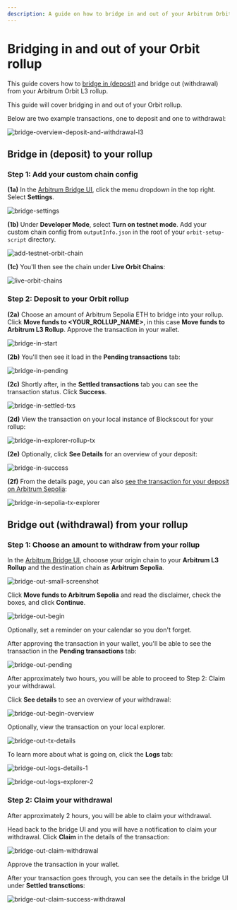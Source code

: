 ```yaml
---
description: A guide on how to bridge in and out of your Arbitrum Orbit rollup.
---
```


# Bridging in and out of your Orbit rollup

This guide covers how to [bridge in (deposit)](#bridge-in-deposit-to-your-rollup)
and bridge out (withdrawal)
from your Arbitrum Orbit L3 rollup.

This guide will cover bridging in and out of your Orbit rollup.

Below are two example transactions, one to deposit and one to withdrawal:

![bridge-overview-deposit-and-withdrawal-l3](/arbitrum/bridge-overview-deposit-and-withdrawal-l3.png)

## Bridge in (deposit) to your rollup

###  Step 1: Add your custom chain config

**(1a)** In the [Arbitrum Bridge UI](https://bridge.arbitrum.io/),
click the menu dropdown in the top right.
Select **Settings**.

![bridge-settings](/arbitrum/bridge-settings.png)

**(1b)** Under **Developer Mode**, select **Turn on testnet mode**.
Add your custom chain config from `outputInfo.json` in the root of your
`orbit-setup-script` directory.

![add-testnet-orbit-chain](/arbitrum/add-custom-chain-to-bridge.png)

**(1c)** You'll then see the chain under **Live Orbit Chains**:

![live-orbit-chains](/arbitrum/live-orbit-chains.png)

### Step 2: Deposit to your Orbit rollup

**(2a)** Choose an amount of Arbitrum Sepolia ETH to bridge into
your rollup. Click **Move funds to <YOUR_ROLLUP_NAME>**,
in this case **Move funds to Arbitrum L3 Rollup**.
Approve the transaction in your wallet. 

![bridge-in-start](/arbitrum/bridge-in-start.png)

**(2b)** You'll then see it load in the **Pending transactions** tab:

![bridge-in-pending](/arbitrum/bridge-in-pending-txs.png)

**(2c)** Shortly after, in the **Settled transactions** tab you can see the transaction status. Click **Success**.

![bridge-in-settled-txs](/arbitrum/bridge-in-settled-txs.png)

**(2d)** View the transaction on your local instance of Blockscout
for your rollup:

![bridge-in-explorer-rollup-tx](/arbitrum/bridge-in-explorer-rollup-tx.png)

**(2e)** Optionally, click **See Details** for an overview of your deposit:

![bridge-in-success](/arbitrum/bridge-in-success.png)

**(2f)** From the details page, you can also
[see the transaction for your deposit on Arbitrum Sepolia](https://sepolia.arbiscan.io/tx/0xf700e6dde8b7891e27a806a78a0ab4efb7bb40fbea19ca966a2c8922c61c9c50):

![bridge-in-sepolia-tx-explorer](/arbitrum/bridge-in-sepolia-tx-explorer.png)

## Bridge out (withdrawal) from your rollup

### Step 1: Choose an amount to withdraw from your rollup

In the [Arbitrum Bridge UI](https://bridge.arbitrum.io/),
chooose your origin chain to your **Arbitrum L3 Rollup** and
the destination chain as **Arbitrum Sepolia**.

![bridge-out-small-screenshot](/arbitrum/bridge-out-small-screenshot.png)

Click **Move funds to Arbitrum Sepolia** and read the
disclaimer, check the boxes, and click **Continue**.

![bridge-out-begin](/arbitrum/bridge-out-begin.png)

Optionally, set a reminder on your calendar so you don't forget.

After approving the transaction in your wallet, you'll be
able to see the transaction in the **Pending transactions** tab:

![bridge-out-pending](/arbitrum/bridge-out-pending.png)

After approximately two hours, you will be able to proceed to
Step 2: Claim your withdrawal.

Click **See details** to see an overview of your withdrawal:

![bridge-out-begin-overview](/arbitrum/bridge-out-begin-overview.png)

Optionally, view the transaction on your local explorer.

![bridge-out-tx-details](/arbitrum/bridge-out-rollup-tx-details.png)

To learn more about what is going on, click the **Logs** tab:

![bridge-out-logs-details-1](/arbitrum/bridge-out-logs-details-1.png)

![bridge-out-logs-explorer-2](/arbitrum/bridge-out-logs-explorer-2.png)

### Step 2: Claim your withdrawal

After approximately 2 hours, you will be able to claim your
withdrawal.

Head back to the bridge UI and you will have a notification
to claim your withdrawal. Click **Claim** in the details
of the transaction:

![bridge-out-claim-withdrawal](/arbitrum/bridge-out-claim-withdrawal.png)

Approve the transaction in your wallet.

After your transaction goes through, you can see the details
in the bridge UI under **Settled transctions**:

![bridge-out-claim-success-withdrawal](/arbitrum/bridge-out-claim-success-withdrawal.png)

